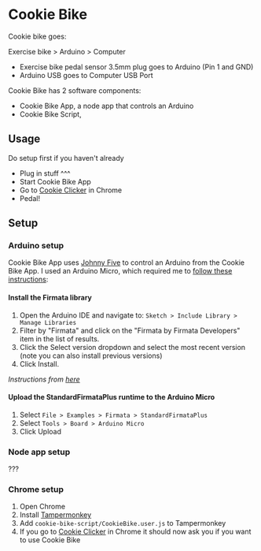 # Cookie Bike

Cookie bike goes:

Exercise bike > Arduino > Computer
- Exercise bike pedal sensor 3.5mm plug goes to Arduino (Pin 1 and GND)
- Arduino USB goes to Computer USB Port

Cookie Bike has 2 software components:
- Cookie Bike App, a node app that controls an Arduino
- Cookie Bike Script, 

## Usage

Do setup first if you haven't already

- Plug in stuff ^^^
- Start Cookie Bike App
- Go to [Cookie Clicker](http://orteil.dashnet.org/cookieclicker/) in Chrome
- Pedal!

## Setup

### Arduino setup

Cookie Bike App uses [Johnny Five](http://johnny-five.io/) to control an Arduino from the Cookie Bike App.
I used an Arduino Micro, which required me to [follow these instructions](http://johnny-five.io/platform-support/#arduino-micro):

#### Install the Firmata library

1. Open the Arduino IDE and navigate to: `Sketch > Include Library > Manage Libraries`
2. Filter by "Firmata" and click on the "Firmata by Firmata Developers" item in the list of results.
3. Click the Select version dropdown and select the most recent version (note you can also install previous versions)
4. Click Install.

*Instructions from [here](https://github.com/firmata/arduino#user-content-updating-firmata-in-the-arduino-ide---arduino-164-and-higher)*

#### Upload the StandardFirmataPlus runtime to the Arduino Micro

1. Select `File > Examples > Firmata > StandardFirmataPlus`
2. Select `Tools > Board > Arduino Micro`
3. Click Upload

### Node app setup

???

### Chrome setup

1. Open Chrome
2. Install [Tampermonkey](https://tampermonkey.net)
3. Add `cookie-bike-script/CookieBike.user.js` to Tampermonkey
4. If you go to [Cookie Clicker](http://orteil.dashnet.org/cookieclicker/) in Chrome it should now ask you if you want to use Cookie Bike
